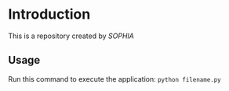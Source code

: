 # Introduction
This is a repository created by *SOPHIA*
## Usage
Run this command to execute the application: `python filename.py`

